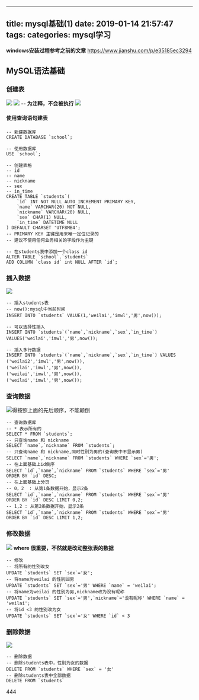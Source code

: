 
---
title: mysql基础(1)
date: 2019-01-14 21:57:47
tags:
categories: mysql学习
---



**windows安装过程参考之前的文章**
https://www.jianshu.com/p/e35185ec3294

## MySQL语法基础
### 创建表
![](https://upload-images.jianshu.io/upload_images/14597179-e5337691cb52df57.png?imageMogr2/auto-orient/strip%7CimageView2/2/w/1240)
![](https://upload-images.jianshu.io/upload_images/14597179-6f81961566f3b52a.png?imageMogr2/auto-orient/strip%7CimageView2/2/w/1240)
**-- 为注释，不会被执行**
![](https://upload-images.jianshu.io/upload_images/14597179-f5e3b6d515a3c27f.png?imageMogr2/auto-orient/strip%7CimageView2/2/w/1240)
#### 使用查询语句建表
```
-- 新建数据库
CREATE DATABASE `school`;

-- 使用数据库
USE `school`;

-- 创建表格
-- id
-- name
-- nickname
-- sex
-- in_time
CREATE TABLE `students`(
	`id` INT NOT NULL AUTO_INCREMENT PRIMARY KEY,
	`name` VARCHAR(20) NOT NULL,
	`nickname` VARCHAR(20) NULL,
	`sex` CHAR(1) NULL,
	`in_time` DATETIME NULL
) DEFAULT CHARSET 'UTF8MB4';
-- PRIMARY KEY 主键是用来唯一定位记录的
-- 建议不使用任何业务相关的字段作为主键

-- 在students表中添加一个class id
ALTER TABLE `school`.`students`
ADD COLUMN `class id` int NULL AFTER `id`;
```
### 插入数据
![](https://upload-images.jianshu.io/upload_images/14597179-bcf9fc45ccef45c3.png?imageMogr2/auto-orient/strip%7CimageView2/2/w/1240)
```
-- 插入students表   
-- now():mysql中当前时间
INSERT INTO `students` VALUE(1,'weilai','imwl','男',now());

-- 可以选择性插入
INSERT INTO `students`(`name`,`nickname`,`sex`,`in_time`) VALUES('weilai','imwl','男',now());

-- 插入多行数据
INSERT INTO `students`(`name`,`nickname`,`sex`,`in_time`) VALUES
('weilai2','imwl','男',now()),
('weilai','imwl','男',now()),
('weilai','imwl','男',now()),
('weilai','imwl','男',now());
```
### 查询数据
![得按照上面的先后顺序，不能颠倒](https://upload-images.jianshu.io/upload_images/14597179-53f0c41769e97f51.png?imageMogr2/auto-orient/strip%7CimageView2/2/w/1240)
```
-- 查询数据库
-- * 表示所有的
SELECT * FROM `students`;
-- 只查询name 和 nickname
SELECT `name`,`nickname` FROM `students`;
-- 只查询name 和 nickname,同时性别为男的(查询表中不显示男)
SELECT `name`,`nickname` FROM `students` WHERE `sex`='男';
-- 在上面基础上id倒序
SELECT `id`,`name`,`nickname` FROM `students` WHERE `sex`='男'
ORDER BY `id` DESC;
-- 在上面基础上分页
-- 0，2  : 从第1条数据开始，显示2条
SELECT `id`,`name`,`nickname` FROM `students` WHERE `sex`='男'
ORDER BY `id` DESC LIMIT 0,2;
-- 1,2 : 从第2条数据开始，显示2条
SELECT `id`,`name`,`nickname` FROM `students` WHERE `sex`='男'
ORDER BY `id` DESC LIMIT 1,2;
```
### 修改数据
![](https://upload-images.jianshu.io/upload_images/14597179-55179cbdc79cdbb5.png?imageMogr2/auto-orient/strip%7CimageView2/2/w/1240)
**where 很重要，不然就是改动整张表的数据**
```
-- 修改
-- 将所有的性别改女
UPDATE `students` SET `sex`='女';
-- 将name为weilai 的性别回男
UPDATE `students` SET `sex`='男' WHERE `name` = 'weilai';
-- 将name为weilai 的性别为男,nickname改为没有昵称
UPDATE `students` SET `sex`='男',`nickname`='没有昵称' WHERE `name` = 'weilai';
-- 将id <3 的性别改为女
UPDATE `students` SET `sex`='女' WHERE `id` < 3

```
### 删除数据
![](https://upload-images.jianshu.io/upload_images/14597179-bbe41919edbb6dee.png?imageMogr2/auto-orient/strip%7CimageView2/2/w/1240)
 
```
-- 删除数据  
-- 删除students表中，性别为女的数据
DELETE FROM `students` WHERE `sex` = '女'
-- 删除students表中全部数据
DELETE FROM `students`
```
444
